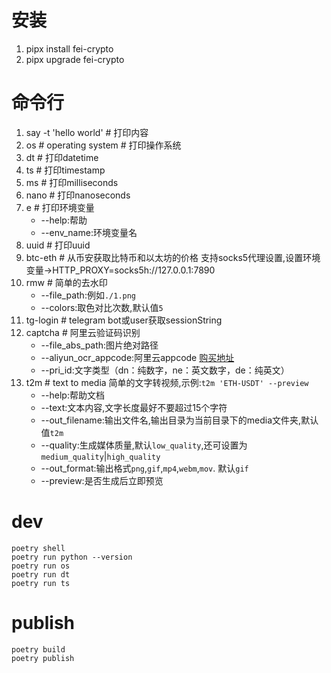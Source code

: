 # 安装

1. pipx install fei-crypto
2. pipx upgrade fei-crypto

# 命令行

1. say -t 'hello world' # 打印内容
2. os # operating system # 打印操作系统
3. dt # 打印datetime
4. ts # 打印timestamp
5. ms # 打印milliseconds
6. nano # 打印nanoseconds
7. e # 打印环境变量
    - --help:帮助
    - --env_name:环境变量名
8. uuid # 打印uuid
9. btc-eth # 从币安获取比特币和以太坊的价格 支持socks5代理设置,设置环境变量->HTTP_PROXY=socks5h://127.0.0.1:7890
10. rmw # 简单的去水印
    - --file_path:例如`./1.png`
    - --colors:取色对比次数,默认值`5`
11. tg-login # telegram bot或user获取sessionString
12. captcha # 阿里云验证码识别
    - --file_abs_path:图片绝对路径
    - --aliyun_ocr_appcode:阿里云appcode [购买地址](https://market.aliyun.com/products/57124001/cmapi030368.html?spm=5176.2020520132.101.3.596972189IxPGX)
    - --pri_id:文字类型（dn：纯数字，ne：英文数字，de：纯英文）
13. t2m # text to media 简单的文字转视频,示例:`t2m 'ETH-USDT' --preview`
    - --help:帮助文档
    - --text:文本内容,文字长度最好不要超过15个字符
    - --out_filename:输出文件名,输出目录为当前目录下的media文件夹,默认值`t2m`
    - --quality:生成媒体质量,默认`low_quality`,还可设置为`medium_quality`|`high_quality`
    - --out_format:输出格式`png`,`gif`,`mp4`,`webm`,`mov`. 默认`gif`
    - --preview:是否生成后立即预览
    

# dev
```shell
poetry shell
poetry run python --version
poetry run os
poetry run dt
poetry run ts
```

# publish

```shell
poetry build
poetry publish
```